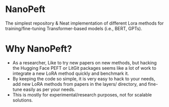 # NanoPeft

The simplest repository & Neat implementation of different Lora methods for training/fine-tuning Transformer-based models (i.e., BERT, GPTs).

# Why NanoPeft?
- As a researcher, Like to try new papers on new methods, but hacking the Hugging Face PEFT or LitGit packages seems like a lot of work to integrate a new LoRA method quickly and benchmark it.
- By keeping the code so simple, it is very easy to hack to your needs, add new LoRA methods from papers in the layers/ directory, and fine-tune easily as per your needs.
- This is mostly for experimental/research purposes, not for scalable solutions.
